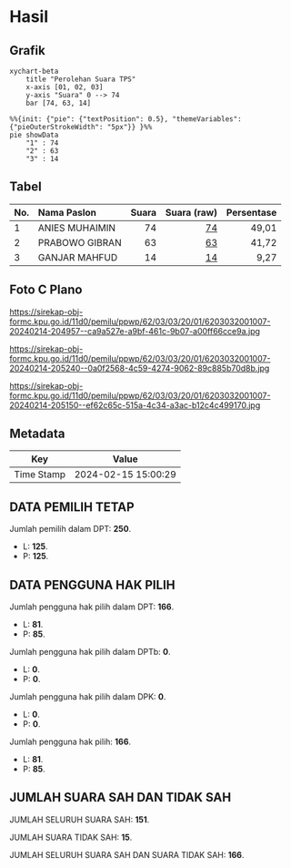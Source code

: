 # Hasil

## Grafik

```mermaid
xychart-beta
    title "Perolehan Suara TPS"
    x-axis [01, 02, 03]
    y-axis "Suara" 0 --> 74
    bar [74, 63, 14]
```

```mermaid
%%{init: {"pie": {"textPosition": 0.5}, "themeVariables": {"pieOuterStrokeWidth": "5px"}} }%%
pie showData
    "1" : 74
    "2" : 63
    "3" : 14
```

## Tabel

| No. | Nama Paslon    | Suara | Suara (raw) | Persentase |
|:--- |:-------------- | -----:| -----------:| ----------:|
| 1   | ANIES MUHAIMIN | 74    | [74][p-1]   | 49,01      |
| 2   | PRABOWO GIBRAN | 63    | [63][p-2]   | 41,72      |
| 3   | GANJAR MAHFUD  | 14    | [14][p-3]   | 9,27       |


[p-1]: https://github.com/gigit-pemilu/pemilu-2024-62-kalimantan-tengah/blob/main/pilpres/hitung-suara/sub/62-kalimantan-tengah/sub/03-kapuas/sub/03-kapuas-timur/sub/2001-anjir-serapat-timur/sub/007-tps/sub/paslon-1.txt
[p-2]: https://github.com/gigit-pemilu/pemilu-2024-62-kalimantan-tengah/blob/main/pilpres/hitung-suara/sub/62-kalimantan-tengah/sub/03-kapuas/sub/03-kapuas-timur/sub/2001-anjir-serapat-timur/sub/007-tps/sub/paslon-2.txt
[p-3]: https://github.com/gigit-pemilu/pemilu-2024-62-kalimantan-tengah/blob/main/pilpres/hitung-suara/sub/62-kalimantan-tengah/sub/03-kapuas/sub/03-kapuas-timur/sub/2001-anjir-serapat-timur/sub/007-tps/sub/paslon-3.txt

## Foto C Plano

https://sirekap-obj-formc.kpu.go.id/11d0/pemilu/ppwp/62/03/03/20/01/6203032001007-20240214-204957--ca9a527e-a9bf-461c-9b07-a00ff66cce9a.jpg

https://sirekap-obj-formc.kpu.go.id/11d0/pemilu/ppwp/62/03/03/20/01/6203032001007-20240214-205240--0a0f2568-4c59-4274-9062-89c885b70d8b.jpg

https://sirekap-obj-formc.kpu.go.id/11d0/pemilu/ppwp/62/03/03/20/01/6203032001007-20240214-205150--ef62c65c-515a-4c34-a3ac-b12c4c499170.jpg


## Metadata

| Key        | Value               |
| ---------- | ------------------- |
| Time Stamp | 2024-02-15 15:00:29 |


## DATA PEMILIH TETAP

Jumlah pemilih dalam DPT: **250**.
 * L: **125**.
 * P: **125**.

## DATA PENGGUNA HAK PILIH

Jumlah pengguna hak pilih dalam DPT: **166**.
 * L: **81**.
 * P: **85**.

Jumlah pengguna hak pilih dalam DPTb: **0**.
 * L: **0**.
 * P: **0**.

Jumlah pengguna hak pilih dalam DPK: **0**.
 * L: **0**.
 * P: **0**.

Jumlah pengguna hak pilih: **166**.
 * L: **81**.
 * P: **85**.

## JUMLAH SUARA SAH DAN TIDAK SAH

JUMLAH SELURUH SUARA SAH: **151**.

JUMLAH SUARA TIDAK SAH: **15**.

JUMLAH SELURUH SUARA SAH DAN SUARA TIDAK SAH: **166**.


